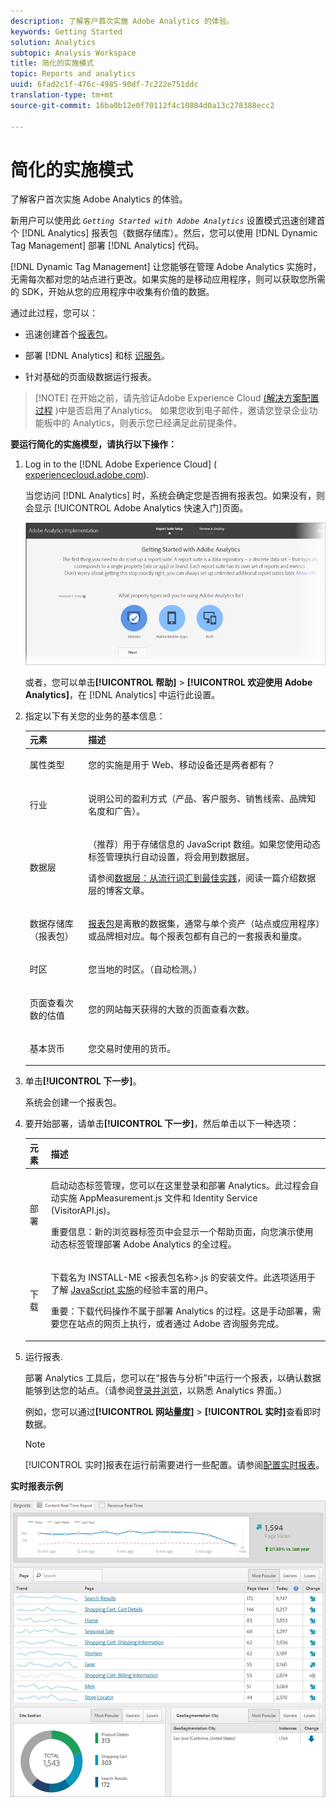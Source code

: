 ```yaml
---
description: 了解客户首次实施 Adobe Analytics 的体验。
keywords: Getting Started
solution: Analytics
subtopic: Analysis Workspace
title: 简化的实施模式
topic: Reports and analytics
uuid: 6fad2c1f-476c-4985-90df-7c222e751ddc
translation-type: tm+mt
source-git-commit: 16ba0b12e0f70112f4c10804d0a13c278388ecc2

---
```



# 简化的实施模式

了解客户首次实施 Adobe Analytics 的体验。

<!-- 

<p>https://activation.adobedtm.com/index.php?redirected=1 </p>

 -->

新用户可以使用此 *`Getting Started with Adobe Analytics`* 设置模式迅速创建首个 [!DNL Analytics] 报表包（数据存储库）。然后，您可以使用 [!DNL Dynamic Tag Management] 部署 [!DNL Analytics] 代码。

[!DNL Dynamic Tag Management] 让您能够在管理 Adobe Analytics 实施时，无需每次都对您的站点进行更改。如果实施的是移动应用程序，则可以获取您所需的 SDK，开始从您的应用程序中收集有价值的数据。

通过此过程，您可以：

* 迅速创建首个[报表包](https://marketing.adobe.com/resources/help/en_US/analytics/getting-started/report-suites.html)。
* 部署 [!DNL Analytics] 和标 [识服务](https://marketing.adobe.com/resources/help/en_US/mcvid/)。

* 针对基础的页面级数据运行报表。

> [!NOTE] 在开始之前，请先验证Adobe Experience Cloud [(解决方案配置过程](https://marketing.adobe.com/resources/help/en_US/mcloud/core_services.html) )中是否启用了Analytics。 如果您收到电子邮件，邀请您登录企业功能板中的 Analytics，则表示您已经满足此前提条件。

**要运行简化的实施模型，请执行以下操作：**

1. Log in to the [!DNL Adobe Experience Cloud] ( [experiencecloud.adobe.com](https://experiencecloud.adobe.com)).

   当您访问 [!DNL Analytics] 时，系统会确定您是否拥有报表包。如果没有，则会显示 [!UICONTROL Adobe Analytics 快速入门]页面。

   ![](assets/analytics-implementation-rs-wizard.png)

   或者，您可以单击&#x200B;**[!UICONTROL 帮助]** &gt; **[!UICONTROL 欢迎使用 Adobe Analytics]**，在 [!DNL Analytics] 中运行此设置。

1. 指定以下有关您的业务的基本信息：

   <table id="table_1741878A1B284CB78D297D531DC703D6"> 
     <thead> 
      <tr> 
       <th colname="col1" class="entry"> 元素 </th> 
       <th colname="col2" class="entry"> 描述 </th> 
      </tr> 
     </thead>
     <tbody> 
      <tr> 
       <td colname="col1"> <p>属性类型 </p> </td> 
       <td colname="col2"> <p>您的实施是用于 Web、移动设备还是两者都有？ </p> </td> 
      </tr> 
      <tr> 
       <td colname="col1"> <p>行业 </p> </td> 
       <td colname="col2"> <p>说明公司的盈利方式（产品、客户服务、销售线索、品牌知名度和广告）。 </p> </td> 
      </tr> 
      <tr> 
       <td colname="col1"> <p>数据层 </p> </td> 
       <td colname="col2"> <p>（推荐）用于存储信息的 JavaScript 数组。如果您使用动态标签管理执行自动设置，将会用到数据层。 </p> <p>请参阅<a href="https://blogs.adobe.com/digitalmarketing/analytics/data-layers-buzzword-best-practice/">数据层：从流行词汇到最佳实践</a>，阅读一篇介绍数据层的博客文章。 </p> </td> 
      </tr> 
      <tr> 
       <td colname="col1"> <p>数据存储库（报表包） </p> </td> 
       <td colname="col2"> <p> <a href="https://marketing.adobe.com/resources/help/en_US/analytics/getting-started/report-suites.html">报表包</a>是离散的数据集，通常与单个资产（站点或应用程序）或品牌相对应。每个报表包都有自己的一套报表和量度。 </p> </td> 
      </tr> 
      <tr> 
       <td colname="col1"> <p>时区 </p> </td> 
       <td colname="col2"> <p>您当地的时区。（自动检测。） </p> </td> 
      </tr> 
      <tr> 
       <td colname="col1"> <p>页面查看次数的估值 </p> </td> 
       <td colname="col2"> <p>您的网站每天获得的大致的页面查看次数。 </p> </td> 
      </tr> 
      <tr> 
       <td colname="col1"> <p>基本货币 </p> </td> 
       <td colname="col2"> <p>您交易时使用的货币。 </p> </td> 
      </tr> 
     </tbody> 
    </table>

1. 单击&#x200B;**[!UICONTROL 下一步]**。

   系统会创建一个报表包。

1. 要开始部署，请单击&#x200B;**[!UICONTROL 下一步]**，然后单击以下一种选项：

   <table id="table_71C7F7B9677346CD8D5130519D32464B"> 
     <thead> 
      <tr> 
       <th colname="col1" class="entry"> 元素 </th> 
       <th colname="col2" class="entry"> 描述 </th> 
      </tr> 
     </thead>
     <tbody> 
      <tr> 
       <td colname="col1"> <p>部署 </p> </td> 
       <td colname="col2"> <p> 启动<span class="keyword">动态标签管理</span>，您可以在这里登录和部署 Analytics。此过程会自动实施 <span class="filepath">AppMeasurement.js</span> 文件和 Identity Service (<span class="filepath">VisitorAPI.js</span>)。 </p> <p> <p>重要信息：新的浏览器标签页中会显示一个帮助页面，向您演示使用动态标签管理部署 <span class="keyword">Adobe Analytics</span> 的全过程。 </p> </p> </td> 
      </tr> 
      <tr> 
       <td colname="col1"> <p>下载 </p> </td> 
       <td colname="col2"> <p> 下载名为 <span class="filepath">INSTALL-ME &lt;报表包名称&gt;.js</span> 的安装文件。此选项适用于了解 <a href="https://marketing.adobe.com/resources/help/en_US/sc/implement/js_implementation.html">JavaScript 实施</a>的经验丰富的用户。 </p> <p> <p>重要：下载代码操作不属于部署 <span class="keyword">Analytics</span> 的过程。这是手动部署，需要您在站点的网页上执行，或者通过 Adobe 咨询服务完成。 </p> </p> </td> 
      </tr> 
     </tbody> 
    </table>

1. 运行报表.

   部署 Analytics 工具后，您可以在“报告与分析”中运行一个报表，以确认数据能够到达您的站点。（请参阅[登录并浏览](https://marketing.adobe.com/resources/help/en_US/analytics/getting-started/analytics-navigation.html)，以熟悉 Analytics 界面。）

   例如，您可以通过&#x200B;**[!UICONTROL 网站量度]** &gt; **[!UICONTROL 实时]**&#x200B;查看即时数据。

   >[!NOTE]
   >
   >[!UICONTROL 实时]报表在运行前需要进行一些配置。请参阅[配置实时报表](https://marketing.adobe.com/resources/help/en_US/reference/t_realtime_admin.html)。

**实时报表示例**

![](assets/real-time-report.png)
